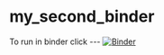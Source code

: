 # my_second_binder
To run in binder click ---
[![Binder](https://mybinder.org/badge_logo.svg)](https://mybinder.org/v2/gh/AlexNelson1199/HEC-Lect-0/HEAD)
